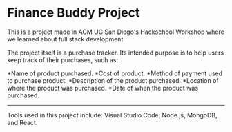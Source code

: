 # Finance Buddy Project

This is a project made in ACM UC San Diego's Hackschool Workshop where we learned about full stack development.

The project itself is a purchase tracker. Its intended purpose is to help users keep track of their purchases, such as:

*Name of product purchased.
*Cost of product.
*Method of payment used to purchase product.
*Description of the product purchased.
*Location of where the product was purchased.
*Date of when the product was purchased.

---

Tools used in this project include: Visual Studio Code, Node.js, MongoDB, and React.
